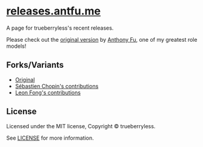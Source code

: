 # [releases.antfu.me](https://releases.antfu.me)

A page for trueberryless's recent releases.

Please check out the [original version](https://github.com/antfu/releases.antfu.me) by [Anthony Fu](https://github.com//antfu), one of my greatest role models!

## Forks/Variants

- [Original](https://github.com/antfu/releases.antfu.me)
- [Sébastien Chopin's contributions](https://prs.atinux.com/)
- [Leon Fong's contributions](https://pr.leonfong.me/)

## License

Licensed under the MIT license, Copyright © trueberryless.

See [LICENSE](/LICENSE) for more information.
